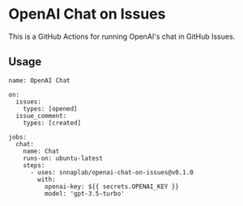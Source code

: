 # OpenAI Chat on Issues

This is a GitHub Actions for running OpenAI's chat in GitHub Issues.

## Usage

```
name: OpenAI Chat

on:
  issues:
    types: [opened]
  issue_comment:
    types: [created]

jobs:
  chat:
    name: Chat
    runs-on: ubuntu-latest
    steps:
      - uses: snnaplab/openai-chat-on-issues@v0.1.0
        with:
          openai-key: ${{ secrets.OPENAI_KEY }}
          model: 'gpt-3.5-turbo'
```
